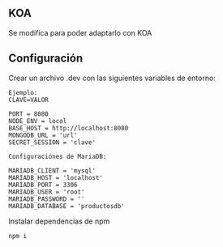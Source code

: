 ## KOA

Se modifica para poder adaptarlo con KOA

## Configuración

Crear un archivo .dev con las siguientes variables de entorno:

    Ejemplo:
    CLAVE=VALOR

    PORT = 8080
    NODE_ENV = local
    BASE_HOST = http://localhost:8080
    MONGODB_URL = 'url'
    SECRET_SESSION = 'clave'

    Configuraciónes de MariaDB:

    MARIADB_CLIENT = 'mysql'
    MARIADB_HOST = 'localhost'
    MARIADB_PORT = 3306
    MARIADB_USER = 'root'
    MARIADB_PASSWORD = ''
    MARIADB_DATABASE = 'productosdb'

Instalar dependencias de npm

`npm i`
